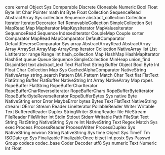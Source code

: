 core
 kernel
  Object
  Sys
  Comparable
  Discrete
  Cloneable
  Numeric
  Bool
  Float
  Byte
  Int
  Char
  Pointer
 math
  Int
  Byte
  Float
  Collection
  SequenceRead
  AbstractArray
  Sys
 collection
  Sequence
  abstract_collection
   Collection
   Iterator
   IteratorDecorator
   Ref
   RemovableCollection
   SimpleCollection
   Set
   MapRead
   Map
   MapIterator
   MapKeysIterator
   MapValuesIterator
   SequenceRead
   Sequence
   IndexedIterator
   CoupleMap
   Couple
  sorter
   Comparator
   MapRead
   MapComparator
   DefaultComparator
   DefaultReverseComparator
   Sys
  array
   AbstractArrayRead
   AbstractArray
   Array
   ArraySet
   ArrayMap
   ArrayCmp
   Iterator
   Collection
   NativeArray
  list
   List
   ListIterator
  range
   Range
   Int
  hash_collection
   Map
   HashMap
   HashMapIterator
   HashSet
  queue
   Queue
   Sequence
   SimpleCollection
   MinHeap
  union_find
   DisjointSet
 text
  abstract_text
   Text
   FlatText
   String
   Buffer
   Object
   Bool
   Byte
   Int
   Float
   Char
   Collection
   Map
   Sys
   CachedAlphaComparator
   NativeString
   NativeArray
  string_search
   Pattern
   BM_Pattern
   Match
   Char
   Text
  flat
   FlatText
   FlatString
   Buffer
   FlatBuffer
   NativeString
   Int
   Array
   NativeArray
   Map
  ropes
   RopeBuffer
   FlatString
   RopeBufferCharIterator
   RopeBufferCharReverseIterator
   RopeBufferChars
   RopeBufferByteIterator
   RopeBufferByteReverseIterator
   RopeBufferBytes
   Sys
  native
   Byte
   NativeString
 error
  Error
  MaybeError
 bytes
  Bytes
  Text
  FlatText
  NativeString
 stream
  IOError
  Stream
  Reader
  LineIterator
  PollableReader
  Writer
  Writable
  Text
  BufferedReader
  Duplex
  StringWriter
  StringReader
 file
  FileStream
  FileReader
  FileWriter
  Int
  Stdin
  Stdout
  Stderr
  Writable
  Path
  FileStat
  Text
  String
  FlatString
  NativeString
  Sys
 re
  Int
  NativeString
  Text
  Regex
  Match
  Sys
 exec
  Process
  ProcessReader
  ProcessWriter
  ProcessDuplex
  Sys
  NativeString
 environ
  String
  NativeString
  Sys
 time
  Object
  Sys
  TimeT
  Tm
  ISODate
 gc
  Sys
  Finalizable
  FinalizableOnce
 bitset
  Int
 posix
  Sys
  Passwd
  Group
 codecs
  codec_base
   Coder
   Decoder
  utf8
   Sys
 numeric
  Text
  Numeric
  Int
  Float

